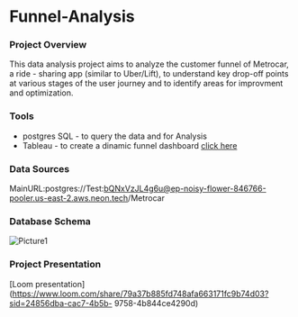 # Funnel-Analysis

### Project Overview

This data analysis project aims to analyze the customer funnel of Metrocar, a ride - sharing app (similar to Uber/Lift), to understand key drop-off points at various stages of the user journey and to identify areas for improvment and optimization. 

### Tools

- postgres SQL - to query the data and for Analysis 
- Tableau - to create a dinamic funnel dashboard [click here](https://public.tableau.com/authoring/metrocarsfunnelsummary/Metrocarsfunnelsummary)

### Data Sources
MainURL:postgres://Test:bQNxVzJL4g6u@ep-noisy-flower-846766-pooler.us-east-2.aws.neon.tech/Metrocar
### Database Schema
![Picture1](https://github.com/Mahlet-Sisay/Funnel-Analysis/assets/137247807/5fa1e524-48d3-494b-99f2-1db6e9a1036c)

### Project Presentation

[Loom presentation](https://www.loom.com/share/79a37b885fd748afa663171fc9b74d03?sid=24856dba-cac7-4b5b- 9758-4b844ce4290d)






